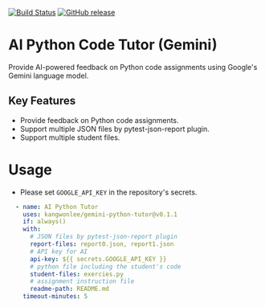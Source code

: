 [![Build Status](https://github.com/kangwonlee/gemini-python-tutor/workflows/build/badge.svg)](https://github.com/kangwonlee/gemini-python-tutor/actions)
[![GitHub release](https://img.shields.io/github/release/kangwonlee/gemini-python-tutor.svg)](https://github.com/kangwonlee/gemini-python-tutor/releases)

# AI Python Code Tutor (Gemini)

Provide AI-powered feedback on Python code assignments using Google's Gemini language model.

## Key Features

* Provide feedback on Python code assignments.
* Support multiple JSON files by pytest-json-report plugin.
* Support multiple student files.

# Usage
* Please set `GOOGLE_API_KEY` in the repository's secrets.
``` yaml
  - name: AI Python Tutor
    uses: kangwonlee/gemini-python-tutor@v0.1.1
    if: always()
    with:
      # JSON files by pytest-json-report plugin
      report-files: report0.json, report1.json
      # API key for AI
      api-key: ${{ secrets.GOOGLE_API_KEY }}
      # python file including the student's code
      student-files: exercies.py
      # assignment instruction file
      readme-path: README.md
    timeout-minutes: 5
```
